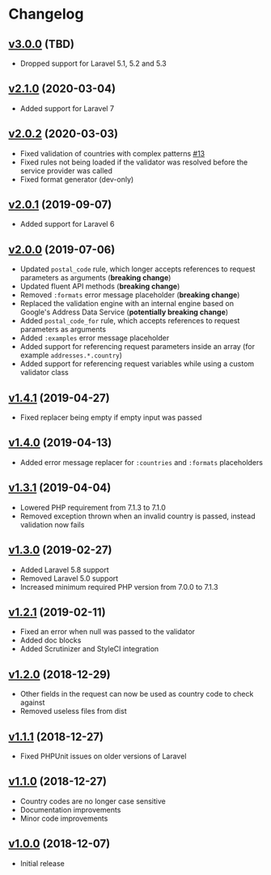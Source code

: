 # Changelog

## [v3.0.0](https://github.com/axlon/laravel-postal-code-validation/tree/v3.0.0) (TBD)
- Dropped support for Laravel 5.1, 5.2 and 5.3

## [v2.1.0](https://github.com/axlon/laravel-postal-code-validation/tree/v2.1.0) (2020-03-04)
- Added support for Laravel 7

## [v2.0.2](https://github.com/axlon/laravel-postal-code-validation/tree/v2.0.2) (2020-03-03)
- Fixed validation of countries with complex patterns
[#13](https://github.com/axlon/laravel-postal-code-validation/issues/13)
- Fixed rules not being loaded if the validator was resolved before the service provider was called
- Fixed format generator (dev-only)

## [v2.0.1](https://github.com/axlon/laravel-postal-code-validation/tree/v2.0.1) (2019-09-07)
- Added support for Laravel 6

## [v2.0.0](https://github.com/axlon/laravel-postal-code-validation/tree/v2.0.0) (2019-07-06)
- Updated `postal_code` rule, which longer accepts references to request parameters as arguments (**breaking change**)
- Updated fluent API methods (**breaking change**)
- Removed `:formats` error message placeholder (**breaking change**)
- Replaced the validation engine with an internal engine based on Google's Address Data Service
(**potentially breaking change**)
- Added `postal_code_for` rule, which accepts references to request parameters as arguments
- Added `:examples` error message placeholder
- Added support for referencing request parameters inside an array (for example `addresses.*.country`)
- Added support for referencing request variables while using a custom validator class

## [v1.4.1](https://github.com/axlon/laravel-postal-code-validation/tree/v1.4.1) (2019-04-27)
- Fixed replacer being empty if empty input was passed

## [v1.4.0](https://github.com/axlon/laravel-postal-code-validation/tree/v1.4.0) (2019-04-13)
- Added error message replacer for `:countries` and `:formats` placeholders

## [v1.3.1](https://github.com/axlon/laravel-postal-code-validation/tree/v1.3.1) (2019-04-04)
- Lowered PHP requirement from 7.1.3 to 7.1.0
- Removed exception thrown when an invalid country is passed, instead validation now fails

## [v1.3.0](https://github.com/axlon/laravel-postal-code-validation/tree/v1.3.0) (2019-02-27)
- Added Laravel 5.8 support
- Removed Laravel 5.0 support
- Increased minimum required PHP version from 7.0.0 to 7.1.3

## [v1.2.1](https://github.com/axlon/laravel-postal-code-validation/tree/v1.2.1) (2019-02-11)
- Fixed an error when null was passed to the validator
- Added doc blocks
- Added Scrutinizer and StyleCI integration

## [v1.2.0](https://github.com/axlon/laravel-postal-code-validation/tree/v1.2.0) (2018-12-29)
- Other fields in the request can now be used as country code to check against
- Removed useless files from dist

## [v1.1.1](https://github.com/axlon/laravel-postal-code-validation/tree/v1.1.1) (2018-12-27)
- Fixed PHPUnit issues on older versions of Laravel

## [v1.1.0](https://github.com/axlon/laravel-postal-code-validation/tree/v1.1.0) (2018-12-27)
- Country codes are no longer case sensitive
- Documentation improvements
- Minor code improvements

## [v1.0.0](https://github.com/axlon/laravel-postal-code-validation/tree/v1.0.0) (2018-12-07)
- Initial release
